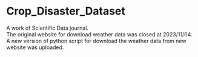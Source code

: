 # Crop_Disaster_Dataset
A work of Scientific Data journal.<br />
The original website for download weather data was closed at 2023/11/04.<br />
A new version of python script for download the weather data from new website was uploaded.

